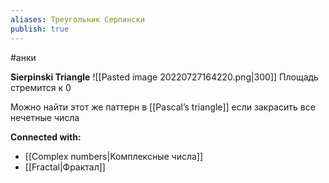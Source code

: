 ```yaml
---
aliases: Треугольник Серпински
publish: true
---
```

#анки

**Sierpinski Triangle**
![[Pasted image 20220727164220.png|300]]
Площадь стремится к 0

Можно найти этот же паттерн в [[Pascal’s triangle]] если закрасить все нечетные числа




**Connected with:**
- [[Complex numbers|Комплексные числа]]
- [[Fractal|Фрактал]]


